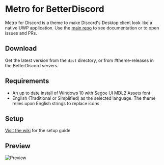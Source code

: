 # Metro for BetterDiscord
Metro for Discord is a theme to make Discord's Desktop client look like a native UWP application.
Use the [main repo](https://github.com/TakosThings/Metro-for-Discord) to see documentation or to open issues and PRs.

## Download
Get the latest version from the `dist` directory, or from #theme-releases in the BetterDiscord servers.

## Requirements
* An up to date install of Windows 10 with Segoe UI MDL2 Assets font
* English (Traditional or Simplified) as the selected language. The theme relies upon English strings to replace icons

## Setup
[Visit the wiki](https://github.com/TakosThings/Metro-for-Discord/wiki/Setup-Guide) for the setup guide

## Preview
![Preview](https://i.imgur.com/qfCvxrB.png)
